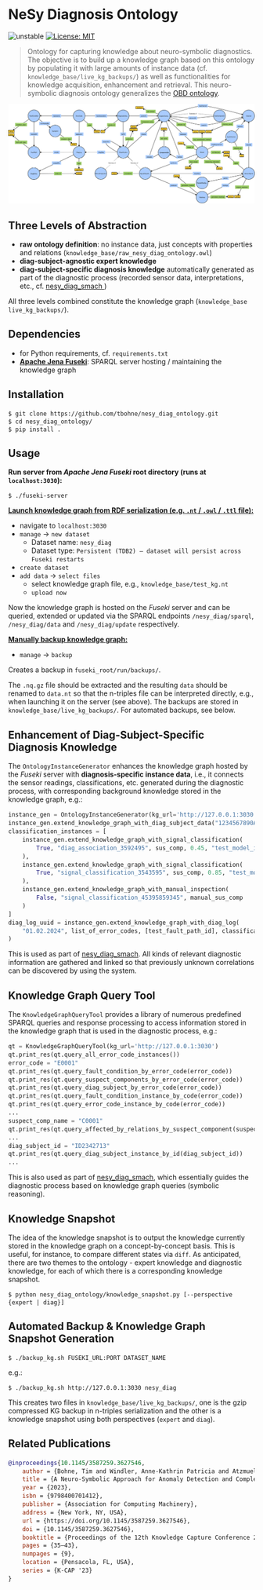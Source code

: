 # NeSy Diagnosis Ontology

![unstable](https://img.shields.io/badge/stability-unstable-orange)
[![License: MIT](https://img.shields.io/badge/License-MIT-yellow.svg)](https://opensource.org/licenses/MIT)

> Ontology for capturing knowledge about neuro-symbolic diagnostics. The objective is to build up a knowledge graph based on this ontology by populating it with large amounts of instance data (cf. `knowledge_base/live_kg_backups/`) as well as functionalities for knowledge acquisition, enhancement and retrieval. This neuro-symbolic diagnosis ontology generalizes the [OBD ontology](https://github.com/tbohne/obd_ontology).

![](img/raw_nesy_diag_ontology_owl.svg)

## Three Levels of Abstraction

- **raw ontology definition**: no instance data, just concepts with properties and relations (`knowledge_base/raw_nesy_diag_ontology.owl`)
- **diag-subject-agnostic expert knowledge**
- **diag-subject-specific diagnosis knowledge** automatically generated as part of the diagnostic process (recorded sensor data, interpretations, etc., cf. [nesy_diag_smach ](https://github.com/tbohne/nesy_diag_smach))

All three levels combined constitute the knowledge graph (`knowledge_base live_kg_backups/`).

## Dependencies

- for Python requirements, cf. `requirements.txt`
- [**Apache Jena Fuseki**](https://jena.apache.org/documentation/fuseki2/): SPARQL server hosting / maintaining the knowledge graph

## Installation
```
$ git clone https://github.com/tbohne/nesy_diag_ontology.git
$ cd nesy_diag_ontology/
$ pip install .
```

## Usage

**Run server from *Apache Jena Fuseki* root directory (runs at `localhost:3030`):**
```
$ ./fuseki-server
```

**<u>Launch knowledge graph from RDF serialization (e.g. `.nt` / `.owl` / `.ttl` file):</u>**
- navigate to `localhost:3030`
- `manage` -> `new dataset`
    - Dataset name: `nesy_diag`
    - Dataset type: `Persistent (TDB2) – dataset will persist across Fuseki restarts`
- `create dataset`
- `add data` -> `select files`
    - select knowledge graph file, e.g., `knowledge_base/test_kg.nt`
    - `upload now`

Now the knowledge graph is hosted on the *Fuseki* server and can be queried, extended or updated via the SPARQL endpoints `/nesy_diag/sparql`, `/nesy_diag/data` and `/nesy_diag/update` respectively.

**<u>Manually backup knowledge graph:</u>**
- `manage` -> `backup`

Creates a backup in `fuseki_root/run/backups/`.

The `.nq.gz` file should be extracted and the resulting `data` should be renamed to `data.nt` so that the n-triples file can be interpreted directly, e.g., when launching it on the server (see above). The backups are stored in `knowledge_base/live_kg_backups/`. For automated backups, see below.

## Enhancement of Diag-Subject-Specific Diagnosis Knowledge

The `OntologyInstanceGenerator` enhances the knowledge graph hosted by the *Fuseki* server with **diagnosis-specific instance data**, i.e., it connects the sensor readings, classifications, etc. generated during the diagnostic process, with corresponding background knowledge stored in the knowledge graph, e.g.:
```python
instance_gen = OntologyInstanceGenerator(kg_url='http://127.0.0.1:3030')
instance_gen.extend_knowledge_graph_with_diag_subject_data("1234567890ABCDEFGHIJKLMNOPQRSTUVWXYZ")
classification_instances = [
    instance_gen.extend_knowledge_graph_with_signal_classification(
        True, "diag_association_3592495", sus_comp, 0.45, "test_model_id", test_ts_id, test_heatmap_id
    ),
    instance_gen.extend_knowledge_graph_with_signal_classification(
        True, "signal_classification_3543595", sus_comp, 0.85, "test_model_id", test_ts_id, test_heatmap_id
    ),
    instance_gen.extend_knowledge_graph_with_manual_inspection(
        False, "signal_classification_45395859345", manual_sus_comp
    )
]
diag_log_uuid = instance_gen.extend_knowledge_graph_with_diag_log(
    "01.02.2024", list_of_error_codes, [test_fault_path_id], classification_instances, "diag_subject_39458359345382458"
)
```
This is used as part of [nesy_diag_smach](https://github.com/tbohne/nesy_diag_smach). All kinds of relevant diagnostic information are gathered and linked so that previously unknown correlations can be discovered by using the system.

## Knowledge Graph Query Tool

The `KnowledgeGraphQueryTool` provides a library of numerous predefined SPARQL queries and response processing to access information stored in the knowledge graph that is used in the diagnostic process, e.g.:
```python
qt = KnowledgeGraphQueryTool(kg_url='http://127.0.0.1:3030')
qt.print_res(qt.query_all_error_code_instances())
error_code = "E0001"
qt.print_res(qt.query_fault_condition_by_error_code(error_code))
qt.print_res(qt.query_suspect_components_by_error_code(error_code))
qt.print_res(qt.query_diag_subject_by_error_code(error_code))
qt.print_res(qt.query_fault_condition_instance_by_code(error_code))
qt.print_res(qt.query_error_code_instance_by_code(error_code))
...
suspect_comp_name = "C0001"
qt.print_res(qt.query_affected_by_relations_by_suspect_component(suspect_comp_name))
...
diag_subject_id = "ID2342713"
qt.print_res(qt.query_diag_subject_instance_by_id(diag_subject_id))
...
```
This is also used as part of [nesy_diag_smach](https://github.com/tbohne/nesy_diag_smach), which essentially guides the diagnostic process based on knowledge graph queries (symbolic reasoning).

## Knowledge Snapshot

The idea of the knowledge snapshot is to output the knowledge currently stored in the knowledge graph on a concept-by-concept basis. This is useful, for instance, to compare different states via `diff`. As anticipated, there are two themes to the ontology - expert knowledge and diagnostic knowledge, for each of which there is a corresponding knowledge snapshot.
```
$ python nesy_diag_ontology/knowledge_snapshot.py [--perspective {expert | diag}]
```

## Automated Backup & Knowledge Graph Snapshot Generation

```
$ ./backup_kg.sh FUSEKI_URL:PORT DATASET_NAME
```
e.g.:
```
$ ./backup_kg.sh http://127.0.0.1:3030 nesy_diag
```
This creates two files in `knowledge_base/live_kg_backups/`, one is the gzip compressed KG backup in n-triples serialization and the other is a knowledge snapshot using both perspectives (`expert` and `diag`).

## Related Publications

```bibtex
@inproceedings{10.1145/3587259.3627546,
    author = {Bohne, Tim and Windler, Anne-Kathrin Patricia and Atzmueller, Martin},
    title = {A Neuro-Symbolic Approach for Anomaly Detection and Complex Fault Diagnosis Exemplified in the Automotive Domain},
    year = {2023},
    isbn = {9798400701412},
    publisher = {Association for Computing Machinery},
    address = {New York, NY, USA},
    url = {https://doi.org/10.1145/3587259.3627546},
    doi = {10.1145/3587259.3627546},
    booktitle = {Proceedings of the 12th Knowledge Capture Conference 2023},
    pages = {35–43},
    numpages = {9},
    location = {Pensacola, FL, USA},
    series = {K-CAP '23}
}
```
